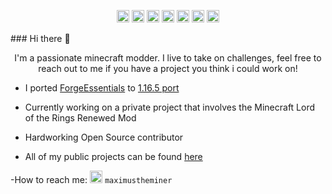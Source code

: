 
<p align="center">
  <img src="https://img.icons8.com/color/48/000000/java-coffee-cup-logo.png" alt="java" width="20" height="20" />
  <img src="https://img.icons8.com/ios/50/000000/mysql-logo.png" alt="MySQL" width="20" height="20"/>
  <img src="https://img.icons8.com/color/48/000000/c-plus-plus-logo.png" alt="C++" width="20" height="20"/>
  <img src="https://img.icons8.com/color/35/000000/c-sharp-logo.png" alt="C#" width="20" height="20"/>
  <img src="https://img.icons8.com/officel/50/000000/java-eclipse.png" alt="Java Eclipse" width="20" height="20"/>
  <img src="https://img.icons8.com/color/48/000000/git.png" alt="git" width="20" height="20" /> 
  <img src="https://img.icons8.com/color/48/000000/python.png" alt="python" width="20" height="20" />
</p>
### Hi there 👋
<p align="center">
  I'm a passionate minecraft modder. I live to take on challenges, feel free to reach out to me if you have a project you think i could work on!
</p>

- I ported [ForgeEssentials](https://github.com/ForgeEssentials/ForgeEssentials) to [1.16.5 port](https://github.com/ForgeEssentials/ForgeEssentials/tree/1.16.5/develop) 
- Currently working on a private project that involves the Minecraft Lord of the Rings Renewed Mod
- Hardworking Open Source contributor

- All of my public projects can be found [here](https://github.com/maximuslotro?tab=repositories)

-How to reach me:
<img src="https://img.icons8.com/color/48/000000/discord.png" alt="java" width="20" height="20" /> `maximustheminer`

<!--
**maximuslotro/maximuslotro** is a ✨ _special_ ✨ repository because its `README.md` (this file) appears on your GitHub profile.

Here are some ideas to get you started:

- 🔭 I’m currently working on ...
- 🌱 I’m currently learning ...
- 👯 I’m looking to collaborate on ...
- 🤔 I’m looking for help with ...
- 💬 Ask me about ...
- 📫 How to reach me: ...
- 😄 Pronouns: ...
- ⚡ Fun fact: ...
-->
